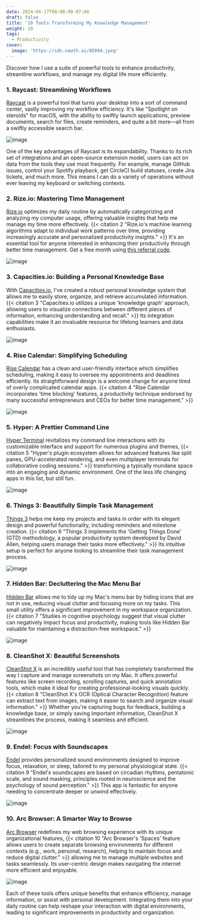 ```yaml
---
date: 2024-04-17T00:00:00-07:00
draft: false
title: '10 Tools Transforming My Knowledge Management'
weight: 10
tags:
  - Productivity
cover:
  image: 'https://cdn.newth.ai/85894.jpeg'
---
```


Discover how I use a suite of powerful tools to enhance productivity, streamline workflows, and
manage my digital life more efficiently.

### 1. Raycast: Streamlining Workflows

[Raycast](https://raycast.com/?via=newth&ref=newth.ai) is a powerful tool that turns your desktop
into a sort of command center, vastly improving my workflow efficiency. It's like "Spotlight on
steroids" for macOS, with the ability to swiftly launch applications, preview documents, search for
files, create reminders, and quite a bit more—all from a swiftly accessible search bar.

![image](https://cdn.newth.ai/i/2024/04/CleanShot-2024-04-29-at-22.34.19@2x.png)

One of the key advantages of Raycast is its expandability. Thanks to its rich set of integrations
and an open-source extension model, users can act on data from the tools they use most frequently.
For example, manage GitHub issues, control your Spotify playback, get CircleCI build statuses,
create Jira tickets, and much more. This means I can do a variety of operations without ever leaving
my keyboard or switching contexts.

### 2. Rize.io: Mastering Time Management

[Rize.io](https://newth.io/rize?ref=newth.ai) optimizes my daily routine by automatically
categorizing and analyzing my computer usage, offering valuable insights that help me manage my time
more effectively.
{{< citation 2 "Rize.io's machine learning algorithms adapt to individual work patterns over time, providing increasingly accurate and personalized productivity insights." >}}
It's an essential tool for anyone interested in enhancing their productivity through better time
management. Get a free month using
[this referral code](https://rize.io/?code=06555D&utm_source=refer&name=Oliver).

![image](https://cdn.newth.ai/i/2024/04/14144.png)

### 3. Capacities.io: Building a Personal Knowledge Base

With [Capacities.io](https://newth.io/capacities?ref=newth.ai), I've created a robust personal
knowledge system that allows me to easily store, organize, and retrieve accumulated information.
{{< citation 3 "Capacities.io utilizes a unique 'knowledge graph' approach, allowing users to visualize connections between different pieces of information, enhancing understanding and recall." >}}
Its integration capabilities make it an invaluable resource for lifelong learners and data
enthusiasts.

![image](https://cdn.newth.ai/i/2024/04/3950.png)

### 4. Rise Calendar: Simplifying Scheduling

[Rise Calendar](https://newth.io/rise?ref=newth.ai) has a clean and user-friendly interface which
simplifies scheduling, making it easy to oversee my appointments and deadlines efficiently. Its
straightforward design is a welcome change for anyone tired of overly complicated calendar apps.
{{< citation 4 "Rise Calendar incorporates 'time blocking' features, a productivity technique endorsed by many successful entrepreneurs and CEOs for better time management." >}}

![image](https://cdn.newth.ai/i/2024/04/20421.png)

### 5. Hyper: A Prettier Command Line

[Hyper Terminal](https://newth.io/hyper?ref=newth.ai) revitalizes my command line interactions with
its customizable interface and support for numerous plugins and themes,
{{< citation 5 "Hyper's plugin ecosystem allows for advanced features like split panes, GPU-accelerated rendering, and even multiplayer terminals for collaborative coding sessions." >}}
transforming a typically mundane space into an engaging and dynamic environment. One of the less
life changing apps in this list, but still fun.

![image](https://cdn.newth.ai/i/2024/04/387.png)

### 6. Things 3: Beautifully Simple Task Management

[Things 3](https://apps.apple.com/us/app/things-3/id904237743?ref=newth.ai) helps me keep my
projects and tasks in order with its elegant design and powerful functionality, including reminders
and milestone creation.
{{< citation 6 "Things 3 implements the 'Getting Things Done' (GTD) methodology, a popular productivity system developed by David Allen, helping users manage their tasks more effectively." >}}
Its intuitive setup is perfect for anyone looking to streamline their task management process.

![image](https://cdn.newth.ai/i/2024/04/19600.png)

### 7. Hidden Bar: Decluttering the Mac Menu Bar

[Hidden Bar](https://apps.apple.com/us/app/hidden-bar/id1452453066?ref=newth.ai) allows me to tidy
up my Mac's menu bar by hiding icons that are not in use, reducing visual clutter and focusing more
on my tasks. This small utility offers a significant improvement in my workspace organization.
{{< citation 7 "Studies in cognitive psychology suggest that visual clutter can negatively impact focus and productivity, making tools like Hidden Bar valuable for maintaining a distraction-free workspace." >}}

![image](https://cdn.newth.ai/i/2024/04/CleanShot-2024-04-29-at-13.57.41@2x.png)

### 8. CleanShot X: Beautiful Screenshots

[CleanShot X](https://cleanshot.com/?ref=newth.ai) is an incredibly useful tool that has completely
transformed the way I capture and manage screenshots on my Mac. It offers powerful features like
screen recording, scrolling captures, and quick annotation tools, which make it ideal for creating
professional-looking visuals quickly.
{{< citation 8 "CleanShot X's OCR (Optical Character Recognition) feature can extract text from images, making it easier to search and organize visual information." >}}
Whether you're capturing bugs for feedback, building a knowledge base, or simply saving important
information, CleanShot X streamlines the process, making it seamless and efficient.

![image](https://cdn.newth.ai/i/2024/04/11431.png)

### 9. Endel: Focus with Soundscapes

[Endel](https://endel.io/?ref=newth.ai) provides personalized sound environments designed to improve
focus, relaxation, or sleep, tailored to my personal physiological state.
{{< citation 9 "Endel's soundscapes are based on circadian rhythms, pentatonic scale, and sound masking, principles rooted in neuroscience and the psychology of sound perception." >}}
This app is fantastic for anyone needing to concentrate deeper or unwind effectively.

![image](https://cdn.newth.ai/i/2024/04/22994.png)

### 10. Arc Browser: A Smarter Way to Browse

[Arc Browser](https://arc.net/?ref=newth.ai) redefines my web browsing experience with its unique
organizational features,
{{< citation 10 "Arc Browser's 'Spaces' feature allows users to create separate browsing environments for different contexts (e.g., work, personal, research), helping to maintain focus and reduce digital clutter." >}}
allowing me to manage multiple websites and tasks seamlessly. Its user-centric design makes
navigating the internet more efficient and enjoyable.

![image](https://cdn.newth.ai/i/2024/04/49802.png)

Each of these tools offers unique benefits that enhance efficiency, manage information, or assist
with personal development. Integrating them into your daily routine can help reshape your
interaction with digital environments, leading to significant improvements in productivity and
organization.
